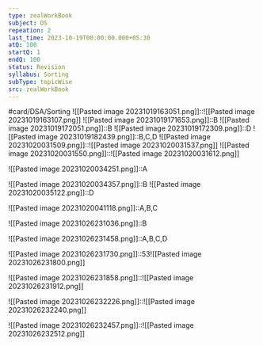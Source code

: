 ```yaml
---
type: zealWorkBook
subject: DS
repeation: 2
last_time: 2023-10-19T00:00:00.000+05:30
atQ: 100
startQ: 1
endQ: 100
status: Revision
syllabus: Sorting
subType: topicWise
src: zealWorkBook
---
```

#card/DSA/Sorting
![[Pasted image 20231019163051.png]]::![[Pasted image 20231019163107.png]] <!--SR:!2023-10-31,4,270-->
![[Pasted image 20231019171653.png]]::B <!--SR:!2023-10-31,4,270-->
![[Pasted image 20231019172051.png]]::B <!--SR:!2023-10-31,4,270-->
![[Pasted image 20231019172309.png]]::D <!--SR:!2023-11-10,11,270-->
![[Pasted image 20231019182439.png]]::B,C,D <!--SR:!2023-11-11,12,270-->
![[Pasted image 20231020031509.png]]::![[Pasted image 20231020031537.png]] <!--SR:!2023-10-31,4,270-->
![[Pasted image 20231020031550.png]]::![[Pasted image 20231020031612.png]] <!--SR:!2023-11-01,3,250-->

![[Pasted image 20231020034251.png]]::A <!--SR:!2023-10-31,4,270-->

![[Pasted image 20231020034357.png]]::B <!--SR:!2023-10-31,4,270-->
![[Pasted image 20231020035122.png]]::D <!--SR:!2023-11-11,12,270-->

![[Pasted image 20231020041118.png]]::A,B,C <!--SR:!2023-10-31,4,270-->

![[Pasted image 20231026231036.png]]::B <!--SR:!2023-10-31,4,270-->

![[Pasted image 20231026231458.png]]::A,B,C,D <!--SR:!2023-10-31,4,270-->


![[Pasted image 20231026231730.png]]::53![[Pasted image 20231026231800.png]] <!--SR:!2023-11-12,13,270-->

![[Pasted image 20231026231858.png]]::![[Pasted image 20231026231912.png]] <!--SR:!2023-10-31,4,270-->

![[Pasted image 20231026232226.png]]::![[Pasted image 20231026232240.png]] <!--SR:!2023-11-01,3,250-->


![[Pasted image 20231026232457.png]]::![[Pasted image 20231026232512.png]] <!--SR:!2023-10-31,4,270-->

